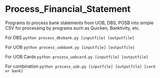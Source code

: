 # Process_Financial_Statement

Programs to process bank statements from UOB, DBS, POSB into simple CSV for processing by programs such as Quicken, Banktivity, etc. 

For DBS 
```python process_dbsbank.py [inputfile] [outputfile]```

For UOB
```python process_uobbank.py [inputfile] [outputfile]```

For UOB Cards
```python process_uobcard.py [inputfile] [outputfile]```

For combination
```python process_uob.py [inputfile] [outputfile] [card or bank]```


            
            
